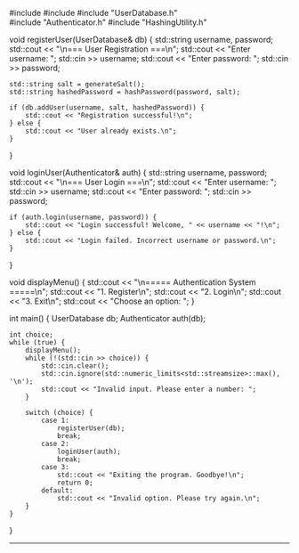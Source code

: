 #include <iostream>
#include <limits>
#include "UserDatabase.h"  
#include "Authenticator.h"
#include "HashingUtility.h" 

void registerUser(UserDatabase& db) {
    std::string username, password;
    std::cout << "\n=== User Registration ===\n";
    std::cout << "Enter username: ";
    std::cin >> username;
    std::cout << "Enter password: ";
    std::cin >> password;

    std::string salt = generateSalt();
    std::string hashedPassword = hashPassword(password, salt);

    if (db.addUser(username, salt, hashedPassword)) {
        std::cout << "Registration successful!\n";
    } else {
        std::cout << "User already exists.\n";
    }
}

void loginUser(Authenticator& auth) {
    std::string username, password;
    std::cout << "\n=== User Login ===\n";
    std::cout << "Enter username: ";
    std::cin >> username;
    std::cout << "Enter password: ";
    std::cin >> password;

    if (auth.login(username, password)) {
        std::cout << "Login successful! Welcome, " << username << "!\n";
    } else {
        std::cout << "Login failed. Incorrect username or password.\n";
    }
}

void displayMenu() {
    std::cout << "\n===== Authentication System =====\n";
    std::cout << "1. Register\n";
    std::cout << "2. Login\n";
    std::cout << "3. Exit\n";
    std::cout << "Choose an option: ";
}

int main() {
    UserDatabase db;
    Authenticator auth(db);

    int choice;
    while (true) {
        displayMenu();
        while (!(std::cin >> choice)) {
            std::cin.clear();
            std::cin.ignore(std::numeric_limits<std::streamsize>::max(), '\n');
            std::cout << "Invalid input. Please enter a number: ";
        }

        switch (choice) {
            case 1:
                registerUser(db);
                break;
            case 2:
                loginUser(auth);
                break;
            case 3:
                std::cout << "Exiting the program. Goodbye!\n";
                return 0;
            default:
                std::cout << "Invalid option. Please try again.\n";
        }
    }
}
 ***